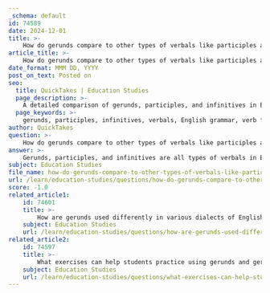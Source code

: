 ```yaml
---
_schema: default
id: 74589
date: 2024-12-01
title: >-
    How do gerunds compare to other types of verbals like participles and infinitives?
article_title: >-
    How do gerunds compare to other types of verbals like participles and infinitives?
date_format: MMM DD, YYYY
post_on_text: Posted on
seo:
  title: QuickTakes | Education Studies
  page_description: >-
    A detailed comparison of gerunds, participles, and infinitives in English grammar, explaining their definitions, functions, forms, and examples.
  page_keywords: >-
    gerunds, participles, infinitives, verbals, English grammar, verb forms, nouns, adjectives, adverbs, grammatical functions, examples, differences, forms, usage
author: QuickTakes
question: >-
    How do gerunds compare to other types of verbals like participles and infinitives?
answer: >-
    Gerunds, participles, and infinitives are all types of verbals in English grammar, which are verb forms that do not function as verbs in sentences. Instead, they serve as nouns, adjectives, or adverbs. Here’s a detailed comparison of these three types of verbals:\n\n1. **Gerunds**:\n   - **Definition**: Gerunds are formed by adding -ing to a verb (e.g., swimming, running, eating) and function exclusively as nouns.\n   - **Examples**: In the sentences "Swimming is fun" and "I enjoy reading," the words "swimming" and "reading" are gerunds acting as the subjects and objects of the sentences, respectively.\n   - **Function**: Gerunds can serve as subjects, direct objects, or objects of prepositions. For instance, in "He is interested in learning," "learning" is a gerund functioning as the object of the preposition "in."\n\n2. **Participles**:\n   - **Definition**: Participles can be present (ending in -ing) or past (usually ending in -ed or irregular forms) and function primarily as adjectives or in verb phrases.\n   - **Examples**: In "The running water is cold," "running" is a present participle modifying the noun "water." In "The broken vase was on the floor," "broken" is a past participle describing "vase."\n   - **Function**: Participles can modify nouns or pronouns and can also be part of verb tenses (e.g., "has eaten," where "eaten" is a past participle).\n\n3. **Infinitives**:\n   - **Definition**: Infinitives are the base form of a verb preceded by "to" (e.g., to swim, to run, to eat).\n   - **Examples**: In "I want to swim," "to swim" is an infinitive functioning as the direct object of the verb "want." \n   - **Function**: Infinitives can act as nouns, adjectives, or adverbs. For instance, in "She has a lot of work to do," "to do" modifies "work" and acts as an adjective.\n\n### Key Differences:\n- **Function**: Gerunds always function as nouns, while participles can function as adjectives or adverbs. Infinitives can serve as nouns, adjectives, or adverbs, but they often express purpose or intention.\n- **Form**: Gerunds and present participles share the same -ing form, but their functions differ. Infinitives are distinct in that they include "to" before the base verb.\n- **Usage**: Some verbs require a gerund as a direct object (e.g., "enjoy"), while others require an infinitive (e.g., "want"). Some verbs can take either, leading to potential confusion.\n\nIn summary, while gerunds, participles, and infinitives are all derived from verbs, they serve different grammatical functions and are used in various contexts within sentences. Understanding these differences is crucial for mastering English grammar.
subject: Education Studies
file_name: how-do-gerunds-compare-to-other-types-of-verbals-like-participles-and-infinitives.md
url: /learn/education-studies/questions/how-do-gerunds-compare-to-other-types-of-verbals-like-participles-and-infinitives
score: -1.0
related_article1:
    id: 74601
    title: >-
        How are gerunds used differently in various dialects of English?
    subject: Education Studies
    url: /learn/education-studies/questions/how-are-gerunds-used-differently-in-various-dialects-of-english
related_article2:
    id: 74597
    title: >-
        What exercises can help students practice using gerunds and gerund phrases?
    subject: Education Studies
    url: /learn/education-studies/questions/what-exercises-can-help-students-practice-using-gerunds-and-gerund-phrases
---
```


&nbsp;